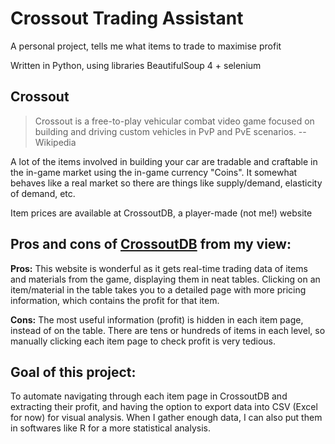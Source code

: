 # Crossout Trading Assistant
A personal project, tells me what items to trade to maximise profit

Written in Python, using libraries BeautifulSoup 4 + selenium

## Crossout
> Crossout is a free-to-play vehicular combat video game focused on building and driving custom vehicles in PvP and PvE scenarios. --Wikipedia

A lot of the items involved in building your car are tradable and craftable in the in-game market using the in-game currency "Coins". It somewhat behaves like a real market so there are things like supply/demand, elasticity of demand, etc.

Item prices are available at CrossoutDB, a player-made (not me!) website

## Pros and cons of [CrossoutDB](https://crossoutdb.com/) from my view:
**Pros:**
This website is wonderful as it gets real-time trading data of items and materials from the game, displaying them in neat tables. Clicking on an item/material in the table takes you to a detailed page with more pricing information, which contains the profit for that item.

**Cons:**
The most useful information (profit) is hidden in each item page, instead of on the table. There are tens or hundreds of items in each level, so manually clicking each item page to check profit is very tedious.

## Goal of this project:
To automate navigating through each item page in CrossoutDB and extracting their profit, and having the option to export data into CSV (Excel for now) for visual analysis. When I gather enough data, I can also put them in softwares like R for a more statistical analysis.

